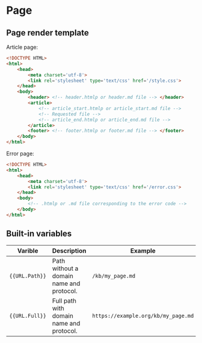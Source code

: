 # Page
## Page render template
Article page:
```html
<!DOCTYPE HTML>
<html>
	<head>
		<meta charset='utf-8'>
		<link rel='stylesheet' type='text/css' href='/style.css'>
	</head>
	<body>
		<header> <!-- header.htmlp or header.md file --> </header>
		<article>
			<!-- article_start.htmlp or article_start.md file -->
			<!-- Requested file -->
			<!-- article_end.htmlp or article_end.md file -->
		</article>
		<footer> <!-- footer.htmlp or footer.md file --> </footer>
	</body>
</html>
```

Error page:
```html
<!DOCTYPE HTML>
<html>
	<head>
		<meta charset='utf-8'>
		<link rel='stylesheet' type='text/css' href='/error.css'>
	</head>
	<body>
		<!-- .htmlp or .md file corresponding to the error code -->
	</body>
</html>
```


## Built-in variables
| Varible        | Description                              | Example                             |
| -------------- | -----------------------------------------| ----------------------------------- |
| `{{URL.Path}}` | Path without a domain name and protocol. | `/kb/my_page.md`                    |
| `{{URL.Full}}` | Full path with domain name and protocol. | `https://example.org/kb/my_page.md` |
